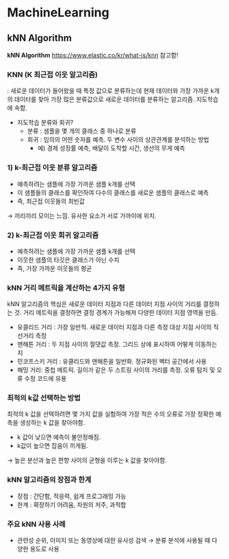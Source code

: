 # MachineLearning


## kNN Algorithm
__kNN Algorithm__ <https://www.elastic.co/kr/what-is/knn> 참고함! 


### KNN (K 최근접 이웃 알고리즘)

: 새로운 데이터가 들어왔을 때 특정 값으로 분류하는데 현재 데이터와 가장 가까운 k개의 데이터를  찾아 가장 많은 분류값으로 새로운 데이터를 분류하는 알고리즘. 지도학습에 속함.

- 지도학습 분류와 회귀?
    - 분류 : 샘플을 몇 개의 클래스 중 하나로 분류
    - 회귀 : 임의의 어떤 숫자를 예측. 두 변수 사이의 상관관계를 분석하는 방법
        - 예) 경제 성장률 예측, 배달이 도착할 시간, 생선의 무게 예측



### 1) k-최근접 이웃 분류 알고리즘

- 예측하려는 샘플에 가장 가까운 샘플 k개를 선택
- 이 샘플들의 클래스를 확인하여 다수의 클래스를 새로운 샘플의 클래스로 예측
- 즉, 최근접 이웃들의 최빈값

→ 끼리끼리 모이는 느낌. 유사한 요소가 서로 가까이에  위치.



### 2) k-최근접 이웃 회귀 알고리즘

- 예측하려는 샘플에 가장 가까운 샘플 k개를 선택
- 이웃한 샘플의 타깃은 클래스가 아닌 수치
- 즉, 가장 가까운 이웃들의 평균



### kNN 거리 메트릭을 계산하는 4가지 유형

kNN 알고리즘의 핵심은 새로운 데이터 지점과 다른 데이터 지점 사이의 거리를 결정하는 것. 거리 메트릭을 결정하면 결정 경계가 가능해져 다양한 데이터 지점 영역을 만듬.


- 유클리드 거리 : 가장 일반적. 새로운 데이터 지점과 다른 측정 대상 지점 사이의 직선거리 측정
- 맨해튼 거리 : 두 지점 사이의 절댓값 측정. 그리드 상에 표시하여 어떻게 이동하는지
- 민코프스키 거리 : 유클리드와 맨해튼을 일반화. 정규화된 벡터 공간에서 사용
- 해밍 거리: 중첩 메트릭. 길이가 같은 두 스트링 사이의 거리를 측정. 오류 탐지 및 오류 수정 코드에 유용





### 최적의 k값 선택하는 방법

최적의 k 값을 선택하려면 몇 가지 값을 실험하여 가장 적은 수의 오류로 가장 정확한 예측을 생성하는 k 값을 찾아야함.

- k 값이 낮으면 예측이 불안정해짐.
- k값이 높으면 잡음이 끼게됨.

→ 높은 분산과 높은 편향 사이의 균형을 이루는 k 값을 찾아야함.




### kNN 알고리즘의 장점과 한계

- 장점 : 간단함, 적응력, 쉽게 프로그래밍 가능
- 한계 : 확장하기 어려움, 차원의 저주, 과적합


  


### 주요 kNN 사용 사례

- 관련성 순위, 이미지 또는 동영상에 대한 유사성 검색 → 분류 분석에 사용될 때 다양한 용도로 사용
